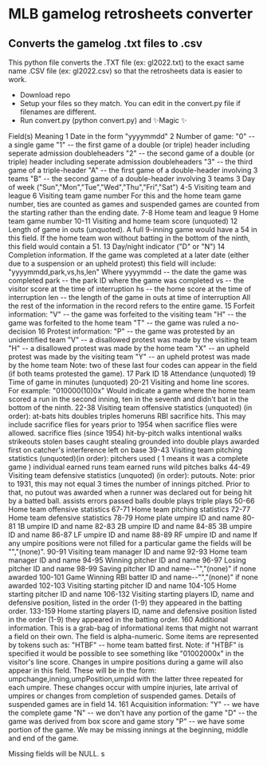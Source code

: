 # MLB gamelog retrosheets converter
## Converts the gamelog .txt files to .csv

This python file converts the .TXT file (ex: gl2022.txt) to the exact same name .CSV file (ex: gl2022.csv) so that the retrosheets data is easier to work. 

- Download repo
- Setup your files so they match. You can edit in the convert.py file if filenames are different. 
- Run convert.py (python convert.py) and ✨Magic ✨



Field(s)  Meaning
    1     Date in the form "yyyymmdd"
    2     Number of game:
             "0" -- a single game
             "1" -- the first game of a double (or triple) header
                    including seperate admission doubleheaders
             "2" -- the second game of a double (or triple) header
                    including seperate admission doubleheaders
             "3" -- the third game of a triple-header
             "A" -- the first game of a double-header involving 3 teams
             "B" -- the second game of a double-header involving 3 teams
    3     Day of week  ("Sun","Mon","Tue","Wed","Thu","Fri","Sat")
  4-5     Visiting team and league
    6     Visiting team game number
          For this and the home team game number, ties are counted as
          games and suspended games are counted from the starting
          rather than the ending date.
  7-8     Home team and league
    9     Home team game number
10-11     Visiting and home team score (unquoted)
   12     Length of game in outs (unquoted).  A full 9-inning game would
          have a 54 in this field.  If the home team won without batting
          in the bottom of the ninth, this field would contain a 51.
   13     Day/night indicator ("D" or "N")
   14     Completion information.  If the game was completed at a
          later date (either due to a suspension or an upheld protest)
          this field will include:
             "yyyymmdd,park,vs,hs,len" Where
          yyyymmdd -- the date the game was completed
          park -- the park ID where the game was completed
          vs -- the visitor score at the time of interruption
          hs -- the home score at the time of interruption
          len -- the length of the game in outs at time of interruption
          All the rest of the information in the record refers to the
          entire game.
   15     Forfeit information:
             "V" -- the game was forfeited to the visiting team
             "H" -- the game was forfeited to the home team
             "T" -- the game was ruled a no-decision
   16     Protest information:
             "P" -- the game was protested by an unidentified team
             "V" -- a disallowed protest was made by the visiting team
             "H" -- a disallowed protest was made by the home team
             "X" -- an upheld protest was made by the visiting team
             "Y" -- an upheld protest was made by the home team
          Note: two of these last four codes can appear in the field
          (if both teams protested the game).
   17     Park ID
   18     Attendance (unquoted)
   19     Time of game in minutes (unquoted)
20-21     Visiting and home line scores.  For example:
             "010000(10)0x"
          Would indicate a game where the home team scored a run in
          the second inning, ten in the seventh and didn't bat in the
          bottom of the ninth.
22-38     Visiting team offensive statistics (unquoted) (in order):
             at-bats
             hits
             doubles
             triples
             homeruns
             RBI
             sacrifice hits.  This may include sacrifice flies for years
                prior to 1954 when sacrifice flies were allowed.
             sacrifice flies (since 1954)
             hit-by-pitch
             walks
             intentional walks
             strikeouts
             stolen bases
             caught stealing
             grounded into double plays
             awarded first on catcher's interference
             left on base
39-43     Visiting team pitching statistics (unquoted)(in order):
             pitchers used ( 1 means it was a complete game )
             individual earned runs
             team earned runs
             wild pitches
             balks
44-49     Visiting team defensive statistics (unquoted) (in order):
             putouts.  Note: prior to 1931, this may not equal 3 times
                the number of innings pitched.  Prior to that, no
                putout was awarded when a runner was declared out for
                being hit by a batted ball.
             assists
             errors
             passed balls
             double plays
             triple plays
50-66     Home team offensive statistics
67-71     Home team pitching statistics
72-77     Home team defensive statistics
78-79     Home plate umpire ID and name
80-81     1B umpire ID and name
82-83     2B umpire ID and name
84-85     3B umpire ID and name
86-87     LF umpire ID and name
88-89     RF umpire ID and name
          If any umpire positions were not filled for a particular game
          the fields will be "","(none)".
90-91     Visiting team manager ID and name
92-93     Home team manager ID and name
94-95     Winning pitcher ID and name
96-97     Losing pitcher ID and name
98-99     Saving pitcher ID and name--"","(none)" if none awarded
100-101   Game Winning RBI batter ID and name--"","(none)" if none
          awarded
102-103   Visiting starting pitcher ID and name
104-105   Home starting pitcher ID and name
106-132   Visiting starting players ID, name and defensive position,
          listed in the order (1-9) they appeared in the batting order.
133-159   Home starting players ID, name and defensive position
          listed in the order (1-9) they appeared in the batting order.
  160     Additional information.  This is a grab-bag of informational
          items that might not warrant a field on their own.  The field
          is alpha-numeric. Some items are represented by tokens such as:
             "HTBF" -- home team batted first.
             Note: if "HTBF" is specified it would be possible to see
             something like "01002000x" in the visitor's line score.
          Changes in umpire positions during a game will also appear in
          this field.  These will be in the form:
             umpchange,inning,umpPosition,umpid with the latter three
             repeated for each umpire.
          These changes occur with umpire injuries, late arrival of
          umpires or changes from completion of suspended games. Details
          of suspended games are in field 14.
  161     Acquisition information:
             "Y" -- we have the complete game
             "N" -- we don't have any portion of the game
             "D" -- the game was derived from box score and game story
             "P" -- we have some portion of the game.  We may be missing
                    innings at the beginning, middle and end of the game.

Missing fields will be NULL.
s
